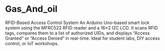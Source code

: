# Gas_And_oil
RFID-Based Access Control System An Arduino Uno–based smart lock system using the MFRC522 RFID reader and a 16×2 I2C LCD. It scans RFID tags, compares them to a list of authorized UIDs, and displays “Access Granted” or “Access Denied” in real-time. Ideal for student labs, DIY access control, or IoT workshops.
